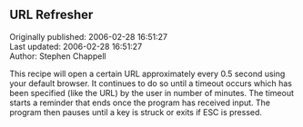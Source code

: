 ## URL Refresher  
Originally published: 2006-02-28 16:51:27  
Last updated: 2006-02-28 16:51:27  
Author: Stephen Chappell  
  
This recipe will open a certain URL approximately every 0.5 second using your default browser. It continues to do so until a timeout occurs which has been specified (like the URL) by the user in number of minutes. The timeout starts a reminder that ends once the program has received input. The program then pauses until a key is struck or exits if ESC is pressed.